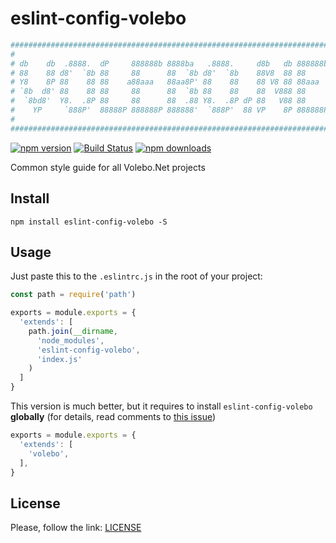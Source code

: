 # eslint-config-volebo

```yaml
################################################################################
#                                                                              #
# db    db  .8888.  dP     888888b 8888ba   .8888.     d8b   db 888888b d8888P #
# 88    88 d8'  `8b 88     88      88  `8b d8'  `8b    88V8  88 88        88   #
# Y8    8P 88    88 88    a88aaa   88aa8P' 88    88    88 V8 88 88aaa     88   #
# `8b  d8' 88    88 88     88      88  `8b 88    88    88  V888 88        88   #
#  `8bd8'  Y8.  .8P 88     88      88  .88 Y8.  .8P dP 88   V88 88        88   #
#    YP     `888P'  88888P 888888P 888888'  `888P'  88 VP    8P 888888P   dP   #
#                                                                              #
################################################################################
```

[![npm version](https://img.shields.io/npm/v/eslint-config-volebo.svg)](https://www.npmjs.com/package/eslint-config-volebo)
[![Build Status](https://travis-ci.org/volebo/eslint-config-volebo.svg?branch=master)](https://travis-ci.org/volebo/eslint-config-volebo)
[![npm downloads](https://img.shields.io/npm/dm/eslint-config-volebo.svg)](https://www.npmjs.com/package/eslint-config-volebo)

Common style guide for all Volebo.Net projects

## Install

```shell
npm install eslint-config-volebo -S
```

## Usage

Just paste this to the `.eslintrc.js` in the root of your project:

```javascript
const path = require('path')

exports = module.exports = {
  'extends': [
    path.join(__dirname,
      'node_modules',
      'eslint-config-volebo',
      'index.js'
    )
  ]
}
```

This version is much better, but it requires to install `eslint-config-volebo` **globally**
(for details, read comments to [this issue](https://github.com/eslint/eslint/issues/3458))

```javascript
exports = module.exports = {
  'extends': [
    'volebo',
  ],
}
```

## License

Please, follow the link: [LICENSE](LICENSE)
